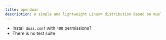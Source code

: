 ```yaml
---
title: opendoas
description: A simple and lightweight Linux® distribution based on musl libc and toybox
---
```


- Install `doas.conf` with `400` permissions?
- There is no test suite
